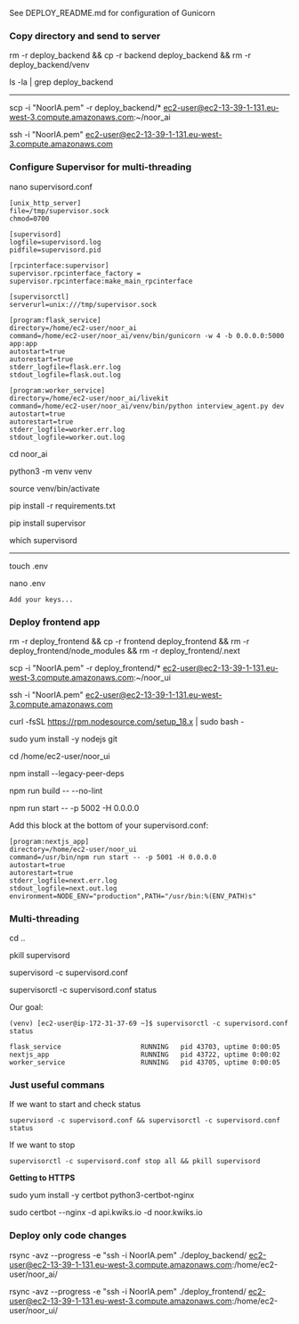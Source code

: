 See DEPLOY_README.md for configuration of Gunicorn

### Copy directory and send to server

rm -r deploy_backend && cp -r backend deploy_backend && rm -r deploy_backend/venv

ls -la | grep deploy_backend

---

scp -i "NoorIA.pem" -r deploy_backend/* ec2-user@ec2-13-39-1-131.eu-west-3.compute.amazonaws.com:~/noor_ai  

ssh -i "NoorIA.pem" ec2-user@ec2-13-39-1-131.eu-west-3.compute.amazonaws.com

### Configure Supervisor for multi-threading

nano supervisord.conf

```
[unix_http_server]
file=/tmp/supervisor.sock
chmod=0700

[supervisord]
logfile=supervisord.log
pidfile=supervisord.pid

[rpcinterface:supervisor]
supervisor.rpcinterface_factory = supervisor.rpcinterface:make_main_rpcinterface

[supervisorctl]
serverurl=unix:///tmp/supervisor.sock

[program:flask_service]
directory=/home/ec2-user/noor_ai
command=/home/ec2-user/noor_ai/venv/bin/gunicorn -w 4 -b 0.0.0.0:5000 app:app
autostart=true
autorestart=true
stderr_logfile=flask.err.log
stdout_logfile=flask.out.log

[program:worker_service]
directory=/home/ec2-user/noor_ai/livekit
command=/home/ec2-user/noor_ai/venv/bin/python interview_agent.py dev
autostart=true
autorestart=true
stderr_logfile=worker.err.log
stdout_logfile=worker.out.log
```

cd noor_ai

python3 -m venv venv

source venv/bin/activate

pip install -r requirements.txt

pip install supervisor

which supervisord

---

touch .env

nano .env

```
Add your keys...
```

### Deploy frontend app

rm -r deploy_frontend && cp -r frontend deploy_frontend && rm -r deploy_frontend/node_modules && rm -r deploy_frontend/.next

scp -i "NoorIA.pem" -r deploy_frontend/* ec2-user@ec2-13-39-1-131.eu-west-3.compute.amazonaws.com:~/noor_ui    

ssh -i "NoorIA.pem" ec2-user@ec2-13-39-1-131.eu-west-3.compute.amazonaws.com

curl -fsSL https://rpm.nodesource.com/setup_18.x | sudo bash -

sudo yum install -y nodejs git

cd /home/ec2-user/noor_ui

npm install --legacy-peer-deps

npm run build -- --no-lint

npm run start -- -p 5002 -H 0.0.0.0

Add this block at the bottom of your supervisord.conf:

```
[program:nextjs_app]
directory=/home/ec2-user/noor_ui
command=/usr/bin/npm run start -- -p 5001 -H 0.0.0.0
autostart=true
autorestart=true
stderr_logfile=next.err.log
stdout_logfile=next.out.log
environment=NODE_ENV="production",PATH="/usr/bin:%(ENV_PATH)s"
```


### Multi-threading

cd ..

pkill supervisord

supervisord -c supervisord.conf

supervisorctl -c supervisord.conf status

Our goal:
```
(venv) [ec2-user@ip-172-31-37-69 ~]$ supervisorctl -c supervisord.conf status

flask_service                    RUNNING   pid 43703, uptime 0:00:05
nextjs_app                       RUNNING   pid 43722, uptime 0:00:02
worker_service                   RUNNING   pid 43705, uptime 0:00:05
```

### Just useful commans

If we want to start and check status
```
supervisord -c supervisord.conf && supervisorctl -c supervisord.conf status
```

If we want to stop
```
supervisorctl -c supervisord.conf stop all && pkill supervisord
```

**Getting to HTTPS**

sudo yum install -y certbot python3-certbot-nginx

sudo certbot --nginx -d api.kwiks.io -d noor.kwiks.io

### Deploy only code changes

rsync -avz --progress -e "ssh -i NoorIA.pem" ./deploy_backend/ ec2-user@ec2-13-39-1-131.eu-west-3.compute.amazonaws.com:/home/ec2-user/noor_ai/

rsync -avz --progress -e "ssh -i NoorIA.pem" ./deploy_frontend/ ec2-user@ec2-13-39-1-131.eu-west-3.compute.amazonaws.com:/home/ec2-user/noor_ui/
